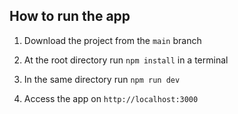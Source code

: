## How to run the app

1. Download the project from the `main` branch

2. At the root directory run `npm install` in a terminal 

3. In the same directory run `npm run dev`

4. Access the app on `http://localhost:3000`
